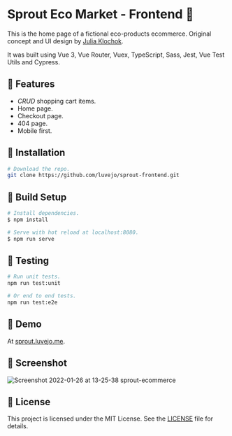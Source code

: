 # Sprout Eco Market - Frontend 🥑

This is the home page of a fictional eco-products ecommerce. Original concept and UI design by [Julia Klochok](https://www.behance.net/klochocheek).

It was built using Vue 3, Vue Router, Vuex, TypeScript, Sass, Jest, Vue Test Utils and Cypress.

## 🌿 Features

- _CRUD_ shopping cart items.  
- Home page.  
- Checkout page.  
- 404 page.  
- Mobile first.  

## 🌿 Installation

```bash
# Download the repo.
git clone https://github.com/luvejo/sprout-frontend.git
```

## 🌿 Build Setup

```bash
# Install dependencies.
$ npm install

# Serve with hot reload at localhost:8080.
$ npm run serve
```

## 🌿 Testing

```bash
# Run unit tests.
npm run test:unit

# Or end to end tests.
npm run test:e2e
```

## 🌿 Demo

At [sprout.luvejo.me](https://sprout.luvejo.me).

## 🌿 Screenshot

![Screenshot 2022-01-26 at 13-25-38 sprout-ecommerce](https://user-images.githubusercontent.com/16514302/153708263-e64bd3e6-f713-4923-823f-8f4ba6a32edf.png)

## 🌿 License

This project is licensed under the MIT License. See the [LICENSE](LICENSE) file for details.
